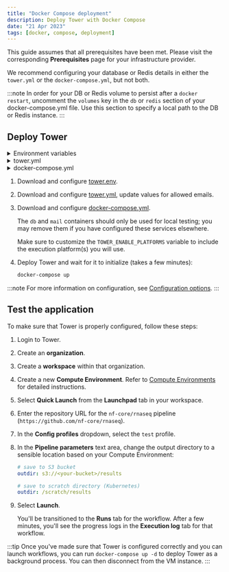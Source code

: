 ```yaml
---
title: "Docker Compose deployment"
description: Deploy Tower with Docker Compose
date: "21 Apr 2023"
tags: [docker, compose, deployment]
---
```


This guide assumes that all prerequisites have been met. Please visit the corresponding **Prerequisites** page for your infrastructure provider.

We recommend configuring your database or Redis details in either the `tower.yml` or the `docker-compose.yml`, but not both.

:::note
In order for your DB or Redis volume to persist after a `docker restart`, uncomment the `volumes` key in the `db` or `redis` section of your docker-compose.yml file. Use this section to specify a local path to the DB or Redis instance.
:::

## Deploy Tower

<details>
  <summary>Environment variables</summary>

```bash file=../enterprise/_templates/docker/tower.env

```

</details>

<details>
  <summary>tower.yml</summary>

```yaml file=../enterprise/_templates/docker/tower.yml

```

</details>

<details>
  <summary>docker-compose.yml</summary>

```yaml file=../enterprise/_templates/docker/docker-compose.yml

```

</details>

1. Download and configure [tower.env](_templates/docker/tower.env).

2. Download and configure [tower.yml](_templates/docker/tower.yml), update values for allowed emails.

3. Download and configure [docker-compose.yml](_templates/docker/docker-compose.yml).

   The `db` and `mail` containers should only be used for local testing; you may remove them if you have configured these services elsewhere.

   Make sure to customize the `TOWER_ENABLE_PLATFORMS` variable to include the execution platform(s) you will use.

4. Deploy Tower and wait for it to initialize (takes a few minutes):

   ```bash
   docker-compose up
   ```

:::note
For more information on configuration, see [Configuration options](./configuration/overview).
:::

## Test the application

To make sure that Tower is properly configured, follow these steps:

1. Login to Tower.

2. Create an **organization**.

3. Create a **workspace** within that organization.

4. Create a new **Compute Environment**. Refer to [Compute Environments](https://help.tower.nf/compute-envs/overview/) for detailed instructions.

5. Select **Quick Launch** from the **Launchpad** tab in your workspace.

6. Enter the repository URL for the `nf-core/rnaseq` pipeline (`https://github.com/nf-core/rnaseq`).

7. In the **Config profiles** dropdown, select the `test` profile.

8. In the **Pipeline parameters** text area, change the output directory to a sensible location based on your Compute Environment:

   ```yaml
   # save to S3 bucket
   outdir: s3://<your-bucket>/results

   # save to scratch directory (Kubernetes)
   outdir: /scratch/results
   ```

9. Select **Launch**.

   You'll be transitioned to the **Runs** tab for the workflow. After a few minutes, you'll see the progress logs in the **Execution log** tab for that workflow.

:::tip
Once you've made sure that Tower is configured correctly and you can launch workflows, you can run `docker-compose up -d` to deploy Tower as a background process. You can then disconnect from the VM instance.
:::
